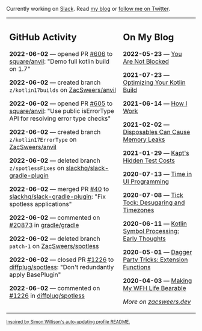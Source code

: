 Currently working on [Slack](https://slack.com/). Read [my blog](https://zacsweers.dev/) or [follow me on Twitter](https://twitter.com/ZacSweers).

<table><tr><td valign="top" width="60%">

## GitHub Activity
<!-- githubActivity starts -->
**2022-06-02** — opened PR [#606](https://github.com/square/anvil/pull/606) to [square/anvil](https://github.com/square/anvil): "Demo full kotlin build on 1.7"

**2022-06-02** — created branch `z/kotlin17builds` on [ZacSweers/anvil](https://github.com/ZacSweers/anvil)

**2022-06-02** — opened PR [#605](https://github.com/square/anvil/pull/605) to [square/anvil](https://github.com/square/anvil): "Use public isErrorType API for resolving error type checks"

**2022-06-02** — created branch `z/kotlin17ErrorType` on [ZacSweers/anvil](https://github.com/ZacSweers/anvil)

**2022-06-02** — deleted branch `z/spotlessFixes` on [slackhq/slack-gradle-plugin](https://github.com/slackhq/slack-gradle-plugin)

**2022-06-02** — merged PR [#40](https://github.com/slackhq/slack-gradle-plugin/pull/40) to [slackhq/slack-gradle-plugin](https://github.com/slackhq/slack-gradle-plugin): "Fix spotless applications"

**2022-06-02** — commented on [#20873](https://github.com/gradle/gradle/issues/20873#issuecomment-1144446440) in [gradle/gradle](https://github.com/gradle/gradle)

**2022-06-02** — deleted branch `patch-1` on [ZacSweers/spotless](https://github.com/ZacSweers/spotless)

**2022-06-02** — closed PR [#1226](https://github.com/diffplug/spotless/pull/1226) to [diffplug/spotless](https://github.com/diffplug/spotless): "Don't redundantly apply BasePlugin"

**2022-06-02** — commented on [#1226](https://github.com/diffplug/spotless/pull/1226#issuecomment-1144440423) in [diffplug/spotless](https://github.com/diffplug/spotless)
<!-- githubActivity ends -->
</td><td valign="top" width="40%">

## On My Blog
<!-- blog starts -->
**2022-05-23** — [You Are Not Blocked](https://www.zacsweers.dev/you-are-not-blocked/)

**2021-07-23** — [Optimizing Your Kotlin Build](https://www.zacsweers.dev/optimizing-your-kotlin-build/)

**2021-06-14** — [How I Work](https://www.zacsweers.dev/how-i-work/)

**2021-02-02** — [Disposables Can Cause Memory Leaks](https://www.zacsweers.dev/disposables-can-cause-memory-leaks/)

**2021-01-29** — [Kapt's Hidden Test Costs](https://www.zacsweers.dev/kapts-hidden-test-costs/)

**2020-07-13** — [Time in UI Programming](https://www.zacsweers.dev/time-in-ui/)

**2020-07-08** — [Tick Tock: Desugaring and Timezones](https://www.zacsweers.dev/ticktock-desugaring-timezones/)

**2020-06-11** — [Kotlin Symbol Processing: Early Thoughts](https://www.zacsweers.dev/kotlin-symbol-processor-early-thoughts/)

**2020-05-01** — [Dagger Party Tricks: Extension Functions](https://www.zacsweers.dev/dagger-party-tricks-extension-functions/)

**2020-04-03** — [Making My WFH Life Bearable](https://www.zacsweers.dev/making-wfh-life-bearable/)
<!-- blog ends -->
_More on [zacsweers.dev](https://zacsweers.dev/)_
</td></tr></table>

<sub><a href="https://simonwillison.net/2020/Jul/10/self-updating-profile-readme/">Inspired by Simon Willison's auto-updating profile README.</a></sub>